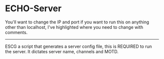 # ECHO-Server

You'll want to change the IP and port if you want to run this on anything other than localhost, I've highlighted where you need to change with comments.

----------------------------

ESCG a script that generates a server config file, this is REQUIRED to run the server. It dictates server name, channels and MOTD.

